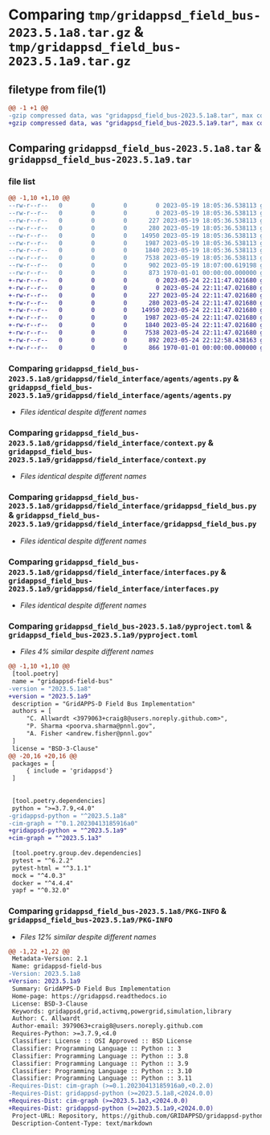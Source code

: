 # Comparing `tmp/gridappsd_field_bus-2023.5.1a8.tar.gz` & `tmp/gridappsd_field_bus-2023.5.1a9.tar.gz`

## filetype from file(1)

```diff
@@ -1 +1 @@
-gzip compressed data, was "gridappsd_field_bus-2023.5.1a8.tar", max compression
+gzip compressed data, was "gridappsd_field_bus-2023.5.1a9.tar", max compression
```

## Comparing `gridappsd_field_bus-2023.5.1a8.tar` & `gridappsd_field_bus-2023.5.1a9.tar`

### file list

```diff
@@ -1,10 +1,10 @@
--rw-r--r--   0        0        0        0 2023-05-19 18:05:36.538113 gridappsd_field_bus-2023.5.1a8/README.md
--rw-r--r--   0        0        0        0 2023-05-19 18:05:36.538113 gridappsd_field_bus-2023.5.1a8/gridappsd/__no_init__here
--rw-r--r--   0        0        0      227 2023-05-19 18:05:36.538113 gridappsd_field_bus-2023.5.1a8/gridappsd/field_interface/__init__.py
--rw-r--r--   0        0        0      280 2023-05-19 18:05:36.538113 gridappsd_field_bus-2023.5.1a8/gridappsd/field_interface/agents/__init__.py
--rw-r--r--   0        0        0    14950 2023-05-19 18:05:36.538113 gridappsd_field_bus-2023.5.1a8/gridappsd/field_interface/agents/agents.py
--rw-r--r--   0        0        0     1987 2023-05-19 18:05:36.538113 gridappsd_field_bus-2023.5.1a8/gridappsd/field_interface/context.py
--rw-r--r--   0        0        0     1840 2023-05-19 18:05:36.538113 gridappsd_field_bus-2023.5.1a8/gridappsd/field_interface/gridappsd_field_bus.py
--rw-r--r--   0        0        0     7538 2023-05-19 18:05:36.538113 gridappsd_field_bus-2023.5.1a8/gridappsd/field_interface/interfaces.py
--rw-r--r--   0        0        0      902 2023-05-19 18:07:00.619198 gridappsd_field_bus-2023.5.1a8/pyproject.toml
--rw-r--r--   0        0        0      873 1970-01-01 00:00:00.000000 gridappsd_field_bus-2023.5.1a8/PKG-INFO
+-rw-r--r--   0        0        0        0 2023-05-24 22:11:47.021680 gridappsd_field_bus-2023.5.1a9/README.md
+-rw-r--r--   0        0        0        0 2023-05-24 22:11:47.021680 gridappsd_field_bus-2023.5.1a9/gridappsd/__no_init__here
+-rw-r--r--   0        0        0      227 2023-05-24 22:11:47.021680 gridappsd_field_bus-2023.5.1a9/gridappsd/field_interface/__init__.py
+-rw-r--r--   0        0        0      280 2023-05-24 22:11:47.021680 gridappsd_field_bus-2023.5.1a9/gridappsd/field_interface/agents/__init__.py
+-rw-r--r--   0        0        0    14950 2023-05-24 22:11:47.021680 gridappsd_field_bus-2023.5.1a9/gridappsd/field_interface/agents/agents.py
+-rw-r--r--   0        0        0     1987 2023-05-24 22:11:47.021680 gridappsd_field_bus-2023.5.1a9/gridappsd/field_interface/context.py
+-rw-r--r--   0        0        0     1840 2023-05-24 22:11:47.021680 gridappsd_field_bus-2023.5.1a9/gridappsd/field_interface/gridappsd_field_bus.py
+-rw-r--r--   0        0        0     7538 2023-05-24 22:11:47.021680 gridappsd_field_bus-2023.5.1a9/gridappsd/field_interface/interfaces.py
+-rw-r--r--   0        0        0      892 2023-05-24 22:12:58.438163 gridappsd_field_bus-2023.5.1a9/pyproject.toml
+-rw-r--r--   0        0        0      866 1970-01-01 00:00:00.000000 gridappsd_field_bus-2023.5.1a9/PKG-INFO
```

### Comparing `gridappsd_field_bus-2023.5.1a8/gridappsd/field_interface/agents/agents.py` & `gridappsd_field_bus-2023.5.1a9/gridappsd/field_interface/agents/agents.py`

 * *Files identical despite different names*

### Comparing `gridappsd_field_bus-2023.5.1a8/gridappsd/field_interface/context.py` & `gridappsd_field_bus-2023.5.1a9/gridappsd/field_interface/context.py`

 * *Files identical despite different names*

### Comparing `gridappsd_field_bus-2023.5.1a8/gridappsd/field_interface/gridappsd_field_bus.py` & `gridappsd_field_bus-2023.5.1a9/gridappsd/field_interface/gridappsd_field_bus.py`

 * *Files identical despite different names*

### Comparing `gridappsd_field_bus-2023.5.1a8/gridappsd/field_interface/interfaces.py` & `gridappsd_field_bus-2023.5.1a9/gridappsd/field_interface/interfaces.py`

 * *Files identical despite different names*

### Comparing `gridappsd_field_bus-2023.5.1a8/pyproject.toml` & `gridappsd_field_bus-2023.5.1a9/pyproject.toml`

 * *Files 4% similar despite different names*

```diff
@@ -1,10 +1,10 @@
 [tool.poetry]
 name = "gridappsd-field-bus"
-version = "2023.5.1a8"
+version = "2023.5.1a9"
 description = "GridAPPS-D Field Bus Implementation"
 authors = [
     "C. Allwardt <3979063+craig8@users.noreply.github.com>",
     "P. Sharma <poorva.sharma@pnnl.gov",
     "A. Fisher <andrew.fisher@pnnl.gov"
 ]
 license = "BSD-3-Clause"
@@ -20,16 +20,16 @@
 packages = [
     { include = 'gridappsd'}
 ]
 
 
 [tool.poetry.dependencies]
 python = ">=3.7.9,<4.0"
-gridappsd-python = "^2023.5.1a8"
-cim-graph = "^0.1.20230413185916a0"
+gridappsd-python = "^2023.5.1a9"
+cim-graph = "^2023.5.1a3"
 
 [tool.poetry.group.dev.dependencies]
 pytest = "^6.2.2"
 pytest-html = "^3.1.1"
 mock = "^4.0.3"
 docker = "^4.4.4"
 yapf = "^0.32.0"
```

### Comparing `gridappsd_field_bus-2023.5.1a8/PKG-INFO` & `gridappsd_field_bus-2023.5.1a9/PKG-INFO`

 * *Files 12% similar despite different names*

```diff
@@ -1,22 +1,22 @@
 Metadata-Version: 2.1
 Name: gridappsd-field-bus
-Version: 2023.5.1a8
+Version: 2023.5.1a9
 Summary: GridAPPS-D Field Bus Implementation
 Home-page: https://gridappsd.readthedocs.io
 License: BSD-3-Clause
 Keywords: gridappsd,grid,activmq,powergrid,simulation,library
 Author: C. Allwardt
 Author-email: 3979063+craig8@users.noreply.github.com
 Requires-Python: >=3.7.9,<4.0
 Classifier: License :: OSI Approved :: BSD License
 Classifier: Programming Language :: Python :: 3
 Classifier: Programming Language :: Python :: 3.8
 Classifier: Programming Language :: Python :: 3.9
 Classifier: Programming Language :: Python :: 3.10
 Classifier: Programming Language :: Python :: 3.11
-Requires-Dist: cim-graph (>=0.1.20230413185916a0,<0.2.0)
-Requires-Dist: gridappsd-python (>=2023.5.1a8,<2024.0.0)
+Requires-Dist: cim-graph (>=2023.5.1a3,<2024.0.0)
+Requires-Dist: gridappsd-python (>=2023.5.1a9,<2024.0.0)
 Project-URL: Repository, https://github.com/GRIDAPPSD/gridappsd-python
 Description-Content-Type: text/markdown
```


